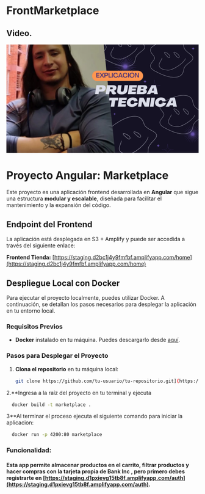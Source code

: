 # FrontMarketplace

## Video.
[![Ver en YouTube](miniatura.png)](https://youtu.be/0HygzS95JYQ "Haz clic para abrir en una nueva pestaña")


# Proyecto Angular: Marketplace

Este proyecto es una aplicación frontend desarrollada en **Angular** que sigue una estructura **modular y escalable**, diseñada para facilitar el mantenimiento y la expansión del código.

## Endpoint del Frontend

La aplicación está desplegada en S3 + Amplify y puede ser accedida a través del siguiente enlace:

**Frontend Tienda:** [https://staging.d2bc1j4y9fmfbf.amplifyapp.com/home](https://staging.d2bc1j4y9fmfbf.amplifyapp.com/home)

## Despliegue Local con Docker

Para ejecutar el proyecto localmente, puedes utilizar Docker. A continuación, se detallan los pasos necesarios para desplegar la aplicación en tu entorno local.

### Requisitos Previos

- **Docker** instalado en tu máquina. Puedes descargarlo desde [aquí](https://www.docker.com/get-started).

### Pasos para Desplegar el Proyecto

1. **Clona el repositorio** en tu máquina local:

   ```bash
   git clone https://github.com/tu-usuario/tu-repositorio.git](https://github.com/jadodev/front-marketplace.git
   ```

2.**Ingresa a la raíz del proyecto en tu terminal y ejecuta 

```bash
  docker build -t marketplace .
```

3**Al terminar el proceso ejecuta el siguiente comando para iniciar la aplicacion:

```bash
  docker run -p 4200:80 marketplace
```
### Funcionalidad:

#### Esta app permite almacenar productos en el carrito, filtrar productos y hacer compras con la tarjeta propia de **Bank Inc** , pero primero debes registrarte en [https://staging.d1pxievg15tb8f.amplifyapp.com/auth](https://staging.d1pxievg15tb8f.amplifyapp.com/auth).











